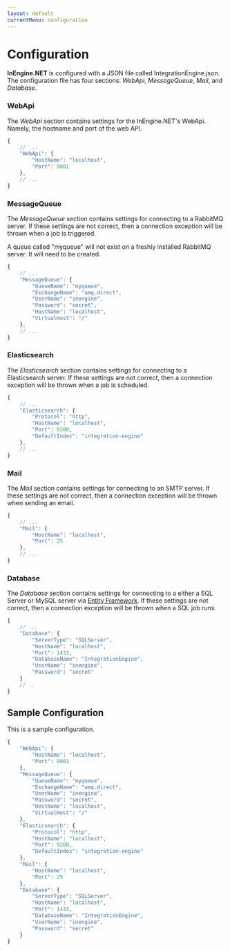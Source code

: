 ```yaml
---
layout: default
currentMenu: configuration
---
```


# Configuration

__InEngine.NET__ is configured with a JSON file called IntegrationEngine.json.
The configuration file has four sections: _WebApi_, _MessageQueue_, _Mail_, and _Database_.

### WebApi

The _WebApi_ section contains settings for the InEngine.NET's WebApi. 
Namely, the hostname and port of the web API. 

```js
{
    // ...
    "WebApi": {
        "HostName": "localhost",
        "Port": 9001
    },
    // ...
}
```

### MessageQueue

The _MessageQueue_ section contains settings for connecting to a RabbitMQ server. 
If these settings are not correct, then a connection exception will be thrown when a job is triggered.

A queue called "myqueue" will not exist on a freshly installed RabbitMQ server. 
It will need to be created.

```js
{
    // ...
    "MessageQueue": {
        "QueueName": "myqueue",
        "ExchangeName": "amq.direct",
        "UserName": "inengine",
        "Password": "secret",
        "HostName": "localhost",
        "VirtualHost": "/"
    },
    // ...
}
```

### Elasticsearch

The _Elasticsearch_ section contains settings for connecting to a Elasticsearch server. 
If these settings are not correct, then a connection exception will be thrown when a job is scheduled.

```js
{
    // ...
    "Elasticsearch": {
        "Protocol": "http",
        "HostName": "localhost",
        "Port": 9200,
        "DefaultIndex": "integration-engine"
    },
    // ...
}
```

### Mail

The _Mail_ section contains settings for connecting to an SMTP server.
If these settings are not correct, then a connection exception will be thrown when sending an email.

```js
{
    // ...
    "Mail": {
        "HostName": "localhost",
        "Port": 25
    },
    // ...
}
```

### Database

The _Database_ section contains settings for connecting to a either a SQL Server or MySQL server via [Entity Framework](http://msdn.microsoft.com/en-us/data/ef.aspx).
If these settings are not correct, then a connection exception will be thrown when a SQL job runs.

```js
{
    // ...
    "Database": {
        "ServerType": "SQLServer",
        "HostName": "localhost",
        "Port": 1433,
        "DatabaseName": "IntegrationEngine",
        "UserName": "inengine",
        "Password": "secret"
    }
    // ..
}
```

## Sample Configuration
This is a sample configuration.

```js
{
    "WebApi": {
        "HostName": "localhost",
        "Port": 9001
    },
    "MessageQueue": {
        "QueueName": "myqueue",
        "ExchangeName": "amq.direct",
        "UserName": "inengine",
        "Password": "secret",
        "HostName": "localhost",
        "VirtualHost": "/"
    },
    "Elasticsearch": {
        "Protocol": "http",
        "HostName": "localhost",
        "Port": 9200,
        "DefaultIndex": "integration-engine"
    },
    "Mail": {
        "HostName": "localhost",
        "Port": 25
    },
    "Database": {
        "ServerType": "SQLServer",
        "HostName": "localhost",
        "Port": 1433,
        "DatabaseName": "IntegrationEngine",
        "UserName": "inengine",
        "Password": "secret"
    }
}
```

